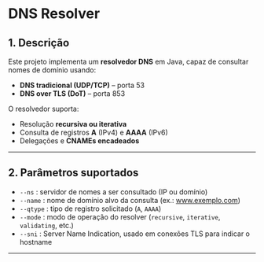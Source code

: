 # DNS Resolver

## 1. Descrição

Este projeto implementa um **resolvedor DNS** em Java, capaz de consultar nomes de domínio usando:

- **DNS tradicional (UDP/TCP)** – porta 53  
- **DNS over TLS (DoT)** – porta 853  

O resolvedor suporta:

- Resolução **recursiva ou iterativa**  
- Consulta de registros **A** (IPv4) e **AAAA** (IPv6)  
- Delegações e **CNAMEs encadeados**

---

## 2. Parâmetros suportados

- `--ns` : servidor de nomes a ser consultado (IP ou domínio)  
- `--name` : nome de domínio alvo da consulta (ex.: www.exemplo.com)  
- `--qtype` : tipo de registro solicitado (`A`, `AAAA`)  
- `--mode` : modo de operação do resolver (`recursive`, `iterative`, `validating`, etc.)  
- `--sni` : Server Name Indication, usado em conexões TLS para indicar o hostname  

---
